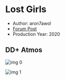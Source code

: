 # Lost Girls

* Author: aron7awol
* [Forum Post](https://www.avsforum.com/threads/bass-eq-for-filtered-movies.2995212/post-59387352)
* Production Year: 2020

## DD+ Atmos

![img 0](https://i.imgur.com/B4fE5L1.jpg)

![img 1](https://i.imgur.com/pfJTtkI.png)

